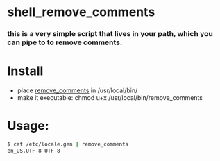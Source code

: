 # shell_remove_comments

### this is a very simple script that lives in your path, which you can pipe to to remove comments.

# Install
- place [remove_comments](remove_comments?raw=1) in /usr/local/bin/
- make it executable: chmod u+x /usr/local/bin/remove_comments

# Usage:
```bash
$ cat /etc/locale.gen | remove_comments
en_US.UTF-8 UTF-8
```
